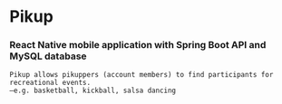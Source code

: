# Pikup

### React Native mobile application with Spring Boot API and MySQL database


```
Pikup allows pikuppers (account members) to find participants for recreational events. 
–e.g. basketball, kickball, salsa dancing
```
